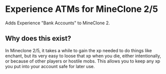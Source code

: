 # Experience ATMs for MineClone 2/5

Adds Experience "Bank Accounts" to MineClone 2.

Why does this exist?
--------------------
In Mineclone 2/5, it takes a while to gain the xp needed to do things like enchant, but its very easy to loose that xp when you die, either intentionally, or because of other players or hostile mobs. This allows you to keep any xp you put into your account safe for later use.